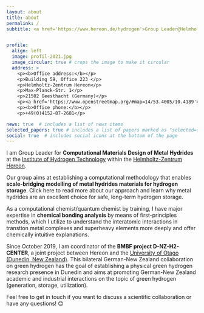 ```yaml
---
layout: about
title: about
permalink: /
subtitle: <a href='https://www.hereon.de/hydrogen'>Group Leader@Helmholtz-Zentrum Hereon</a> & <a href='https://www.hereon.de/innovation_transfer/communication_media/news/103565/index.php.en'>Coordinator of D-NZ-H2-CENTER (BMBF).<a>


profile:
  align: left
  image: profil-2021.jpg
  image_circular: true # crops the image to make it circular
  address: >
    <p><b>Office address:</b></p>
    <p>Building 59, Office 223 </p>
    <p>Helmholtz-Zentrum Hereon</p>
    <p>Max-Planck-Str. 1</p>
    <p>21502 Geesthacht (Germany)</p>
    <p><a href='https://www.openstreetmap.org/#map=14/53.4005/10.4189'>View on OpenStreetMap</a></p>
    <p><b>Office phone:</b></p>
    <p>+49(0)4152-87-2681</p>

news: true  # includes a list of news items
selected_papers: true # includes a list of papers marked as "selected={true}"
social: true  # includes social icons at the bottom of the page
---
```

I am Group Leader for <b>Computational Materials Design of Metal Hydrides</b> at the <a href='https://www.hereon.de/hydrogen'>Institute of Hydrogen Technology</a> within the <a href='https:www.hereon.de'>Helmholtz-Zentrum Hereon</a>.

Our group aims at establishing a computational methodology that enables <b>scale-bridging modelling of metal hydrides materials for hydrogen storage</b>. Click here to read more about our approach and learn why metal hydrides are an excellent choice for safe, long-term hydrogen storage.

As a computational chemist/quantum chemist by training, I have major expertise in <b>chemical bonding analysis</b> by means of first-principles methods, which I utilize to understand the interatomic interactions in transtion metal complexes and superheavy elements more deeply and offer chemically intuitive explanations.

Since October 2019, I am coordinator of the <b>BMBF project D-NZ-H2-CENTER</b>, a joint project between Hereon and the <a href='https://www.otago.ac.nz/news/news/otago824063.html'>University of Otago (Dunedin, New Zealand)</a>. This bilateral German-New Zealand collaboration on green hydrogen has the goal of establishing a physical green hydrogen research presence in Dunedin and aims at promoting German-New Zealand academic and industrial interactions on the topic of green hydrogen (generation, storage, utilization).

Feel free to get in touch if you want to discuss a scientific collaboration or have any questions! 😊

